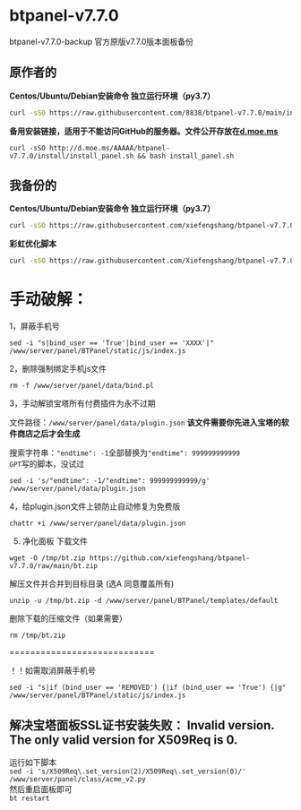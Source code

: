 # btpanel-v7.7.0
btpanel-v7.7.0-backup  官方原版v7.7.0版本面板备份
## 原作者的
**Centos/Ubuntu/Debian安装命令 独立运行环境（py3.7）**

```Bash
curl -sSO https://raw.githubusercontent.com/8838/btpanel-v7.7.0/main/install/install_panel.sh && bash install_panel.sh
```

**备用安装链接，适用于不能访问GitHub的服务器。文件公开存放在[d.moe.ms](http://d.moe.ms/?btpanel-v7.7.0)**

```
curl -sSO http://d.moe.ms/AAAAA/btpanel-v7.7.0/install/install_panel.sh && bash install_panel.sh
```
## 我备份的
**Centos/Ubuntu/Debian安装命令 独立运行环境（py3.7）**

```Bash
curl -sSO https://raw.githubusercontent.com/xiefengshang/btpanel-v7.7.0/main/install/install_panel.sh && bash install_panel.sh
```

**彩虹优化脚本**
```Bash
curl -sSO https://raw.githubusercontent.com/Xiefengshang/btpanel-v7.7.0/main/scripts/optimize.sh && bash optimize.sh
```

# 手动破解：

1，屏蔽手机号

```
sed -i "s|bind_user == 'True'|bind_user == 'XXXX'|" /www/server/panel/BTPanel/static/js/index.js
```

2，删除强制绑定手机js文件

```
rm -f /www/server/panel/data/bind.pl
```

3，手动解锁宝塔所有付费插件为永不过期

文件路径：`/www/server/panel/data/plugin.json`
**该文件需要你先进入宝塔的软件商店之后才会生成**

搜索字符串：`"endtime": -1`全部替换为`"endtime": 999999999999`  
`GPT`写的脚本，没试过
```
sed -i 's/"endtime": -1/"endtime": 999999999999/g' /www/server/panel/data/plugin.json
```

4，给plugin.json文件上锁防止自动修复为免费版

```
chattr +i /www/server/panel/data/plugin.json
```
5. 净化面板
下载文件
```
wget -O /tmp/bt.zip https://github.com/xiefengshang/btpanel-v7.7.0/raw/main/bt.zip
```
解压文件并合并到目标目录 (选A 同意覆盖所有)
```
unzip -u /tmp/bt.zip -d /www/server/panel/BTPanel/templates/default
```
删除下载的压缩文件（如果需要）
```
rm /tmp/bt.zip
```
============================

！！如需取消屏蔽手机号

```
sed -i "s|if (bind_user == 'REMOVED') {|if (bind_user == 'True') {|g" /www/server/panel/BTPanel/static/js/index.js
```
## 解决宝塔面板SSL证书安装失败： Invalid version. The only valid version for X509Req is 0.
运行如下脚本  
`sed -i 's/X509Req\.set_version(2)/X509Req\.set_version(0)/' /www/server/panel/class/acme_v2.py`  
然后重启面板即可  
`bt restart`
